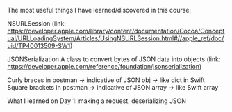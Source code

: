 The most useful things I have learned/discovered in this course:

NSURLSession (link: https://developer.apple.com/library/content/documentation/Cocoa/Conceptual/URLLoadingSystem/Articles/UsingNSURLSession.html#//apple_ref/doc/uid/TP40013509-SW1)

JSONSerialization
	A class to convert bytes of JSON data into objects
	(link: https://developer.apple.com/reference/foundation/jsonserialization)

Curly braces in postman -> indicative of JSON obj -> like dict in Swift
Square brackets in postman -> indicative of JSON array -> like Swift array

What I learned on
Day 1: 
making a request, deserializing JSON
